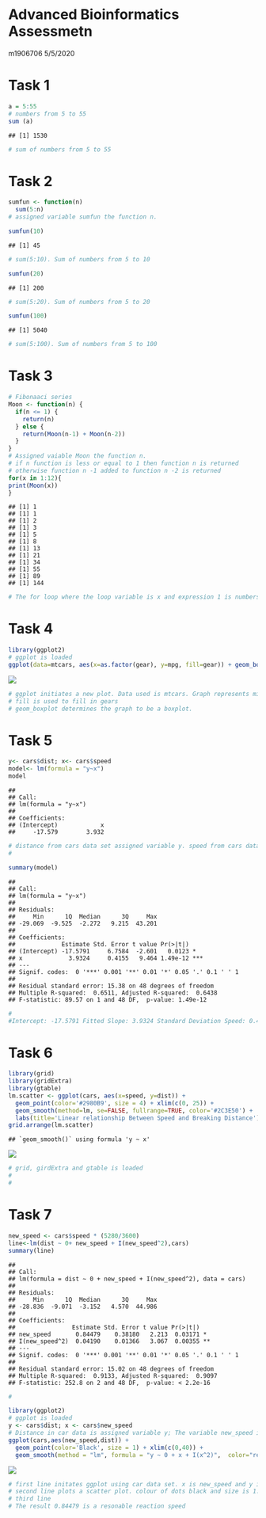 Advanced Bioinformatics Assessmetn
================
m1906706
5/5/2020

# Task 1

``` r
a = 5:55
# numbers from 5 to 55
sum (a)
```

    ## [1] 1530

``` r
# sum of numbers from 5 to 55
```

# Task 2

``` r
sumfun <- function(n)
  sum(5:n)
# assigned variable sumfun the function n.

sumfun(10)
```

    ## [1] 45

``` r
# sum(5:10). Sum of numbers from 5 to 10

sumfun(20)
```

    ## [1] 200

``` r
# sum(5:20). Sum of numbers from 5 to 20

sumfun(100)
```

    ## [1] 5040

``` r
# sum(5:100). Sum of numbers from 5 to 100
```

# Task 3

``` r
# Fibonaaci series
Moon <- function(n) {
  if(n <= 1) {
    return(n)
  } else {
    return(Moon(n-1) + Moon(n-2))
  }
}
# Assigned vaiable Moon the function n.
# if n function is less or equal to 1 then function n is returned
# otherwise function n -1 added to function n -2 is returned
for(x in 1:12){
print(Moon(x))
}
```

    ## [1] 1
    ## [1] 1
    ## [1] 2
    ## [1] 3
    ## [1] 5
    ## [1] 8
    ## [1] 13
    ## [1] 21
    ## [1] 34
    ## [1] 55
    ## [1] 89
    ## [1] 144

``` r
# The for loop where the loop variable is x and expression 1 is numbers 1 to 12 using the operator :. Expression 2 prints function n in terms of the loop variable. 
```

# Task 4

``` r
library(ggplot2)
# ggplot is loaded
ggplot(data=mtcars, aes(x=as.factor(gear), y=mpg, fill=gear)) + geom_boxplot()
```

![](Advanced-Bioinformatics-2020_files/figure-gfm/unnamed-chunk-4-1.png)<!-- -->

``` r
# ggplot initiates a new plot. Data used is mtcars. Graph represents miles per gallon as a fuctnion of then number of gears
# fill is used to fill in gears
# geom_boxplot determines the graph to be a boxplot.
```

# Task 5

``` r
y<- cars$dist; x<- cars$speed
model<- lm(formula = "y~x")
model
```

    ## 
    ## Call:
    ## lm(formula = "y~x")
    ## 
    ## Coefficients:
    ## (Intercept)            x  
    ##     -17.579        3.932

``` r
# distance from cars data set assigned variable y. speed from cars data set assigned variable x.
# 

summary(model)
```

    ## 
    ## Call:
    ## lm(formula = "y~x")
    ## 
    ## Residuals:
    ##     Min      1Q  Median      3Q     Max 
    ## -29.069  -9.525  -2.272   9.215  43.201 
    ## 
    ## Coefficients:
    ##             Estimate Std. Error t value Pr(>|t|)    
    ## (Intercept) -17.5791     6.7584  -2.601   0.0123 *  
    ## x             3.9324     0.4155   9.464 1.49e-12 ***
    ## ---
    ## Signif. codes:  0 '***' 0.001 '**' 0.01 '*' 0.05 '.' 0.1 ' ' 1
    ## 
    ## Residual standard error: 15.38 on 48 degrees of freedom
    ## Multiple R-squared:  0.6511, Adjusted R-squared:  0.6438 
    ## F-statistic: 89.57 on 1 and 48 DF,  p-value: 1.49e-12

``` r
#
#Intercept: -17.5791 Fitted Slope: 3.9324 Standard Deviation Speed: 0.4155 Standard Deviation Distance: 6.7584
```

# Task 6

``` r
library(grid)
library(gridExtra)
library(gtable)
lm.scatter <- ggplot(cars, aes(x=speed, y=dist)) +
  geom_point(color='#2980B9', size = 4) + xlim(c(0, 25)) +
  geom_smooth(method=lm, se=FALSE, fullrange=TRUE, color='#2C3E50') + 
  labs(title='Linear relationship Between Speed and Breaking Distance')
grid.arrange(lm.scatter)
```

    ## `geom_smooth()` using formula 'y ~ x'

![](Advanced-Bioinformatics-2020_files/figure-gfm/unnamed-chunk-6-1.png)<!-- -->

``` r
# grid, girdExtra and gtable is loaded
# 
#
```

# Task 7

``` r
new_speed <- cars$speed * (5280/3600)
line<-lm(dist ~ 0+ new_speed + I(new_speed^2),cars)
summary(line)
```

    ## 
    ## Call:
    ## lm(formula = dist ~ 0 + new_speed + I(new_speed^2), data = cars)
    ## 
    ## Residuals:
    ##     Min      1Q  Median      3Q     Max 
    ## -28.836  -9.071  -3.152   4.570  44.986 
    ## 
    ## Coefficients:
    ##                Estimate Std. Error t value Pr(>|t|)   
    ## new_speed       0.84479    0.38180   2.213  0.03171 * 
    ## I(new_speed^2)  0.04190    0.01366   3.067  0.00355 **
    ## ---
    ## Signif. codes:  0 '***' 0.001 '**' 0.01 '*' 0.05 '.' 0.1 ' ' 1
    ## 
    ## Residual standard error: 15.02 on 48 degrees of freedom
    ## Multiple R-squared:  0.9133, Adjusted R-squared:  0.9097 
    ## F-statistic: 252.8 on 2 and 48 DF,  p-value: < 2.2e-16

``` r
# 
```

``` r
library(ggplot2)
# ggplot is loaded
y <- cars$dist; x <- cars$new_speed
# Distance in car data is assigned variable y; The variable new_speed is assigned the variable x
ggplot(cars,aes(new_speed,dist)) +
  geom_point(color='Black', size = 1) + xlim(c(0,40)) +
  geom_smooth(method = "lm", formula = "y ~ 0 + x + I(x^2)",  color="red", fullrange='TRUE') + labs(title= 'Reaction Time for Driver to Start Breaking ', y = 'Stopping Distance (feet)', x = "Speed")
```

![](Advanced-Bioinformatics-2020_files/figure-gfm/unnamed-chunk-8-1.png)<!-- -->

``` r
# first line initates ggplot using car data set. x is new_speed and y is distance
# second line plots a scatter plot. colour of dots black and size is 1. xlim is used to set the x-axis limits (between 0 to 40)
# third line 
# The result 0.84479 is a resonable reaction speed
```
